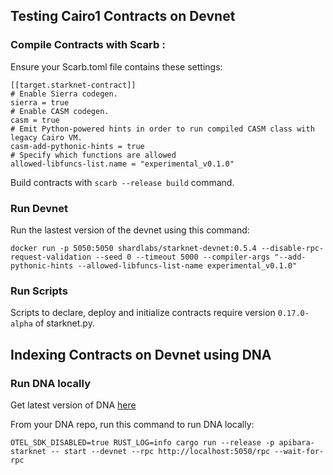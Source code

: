 ## Testing Cairo1 Contracts on Devnet

### Compile Contracts with Scarb :

Ensure your Scarb.toml file contains these settings:

```
[[target.starknet-contract]]
# Enable Sierra codegen.
sierra = true
# Enable CASM codegen.
casm = true
# Emit Python-powered hints in order to run compiled CASM class with legacy Cairo VM.
casm-add-pythonic-hints = true
# Specify which functions are allowed
allowed-libfuncs-list.name = "experimental_v0.1.0"
```

Build contracts with `scarb --release build` command.

### Run Devnet

Run the lastest version of the devnet using this command:

```
docker run -p 5050:5050 shardlabs/starknet-devnet:0.5.4 --disable-rpc-request-validation --seed 0 --timeout 5000 --compiler-args "--add-pythonic-hints --allowed-libfuncs-list-name experimental_v0.1.0"
```

### Run Scripts

Scripts to declare, deploy and initialize contracts require version `0.17.0-alpha` of starknet.py.

## Indexing Contracts on Devnet using DNA

### Run DNA locally

Get latest version of DNA [here](https://github.com/apibara/dna)

From your DNA repo, run this command to run DNA locally:

```
OTEL_SDK_DISABLED=true RUST_LOG=info cargo run --release -p apibara-starknet -- start --devnet --rpc http://localhost:5050/rpc --wait-for-rpc
```
